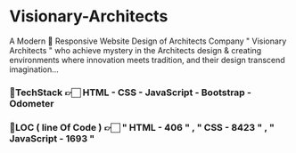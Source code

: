 # Visionary-Architects
A Modern 🚀 Responsive Website Design of Architects Company " Visionary Architects " who achieve mystery in the Architects design &amp; creating environments where innovation meets tradition, and their design transcend imagination...

### 🔸TechStack 👉🏻 HTML - CSS - JavaScript - Bootstrap - Odometer

### 🔸LOC ( line Of Code ) 👉🏻 " HTML - 406 " , " CSS - 8423 " , " JavaScript - 1693 "





